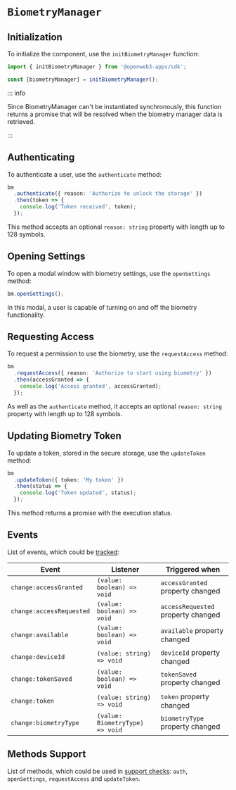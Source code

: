 # `BiometryManager`

## Initialization

To initialize the component, use the `initBiometryManager` function:

```typescript
import { initBiometryManager } from '@openweb3-apps/sdk';

const [biometryManager] = initBiometryManager();  
```

::: info

Since BiometryManager can't be instantiated synchronously, this function returns a promise that will
be resolved when the biometry manager data is retrieved.

:::

## Authenticating

To authenticate a user, use the `authenticate` method:

```ts
bm
  .authenticate({ reason: 'Authorize to unlock the storage' })
  .then(token => {
    console.log('Token received', token);
  });
```

This method accepts an optional `reason: string` property with length up to 128 symbols.

## Opening Settings

To open a modal window with biometry settings, use the `openSettings` method:

```ts
bm.openSettings();
```

In this modal, a user is capable of turning on and off the biometry functionality.

## Requesting Access

To request a permission to use the biometry, use the `requestAccess` method:

```ts
bm
  .requestAccess({ reason: 'Authorize to start using biometry' })
  .then(accessGranted => {
    console.log('Access granted', accessGranted);
  });
```

As well as the `authenticate` method, it accepts an optional `reason: string` property with length
up to 128 symbols.

## Updating Biometry Token

To update a token, stored in the secure storage, use the `updateToken` method:

```ts
bm
  .updateToken({ token: 'My token' })
  .then(status => {
    console.log('Token updated', status);
  });
```

This method returns a promise with the execution status.

## Events

List of events, which could be [tracked](#events):

| Event                    | Listener                        | Triggered when                     |
|--------------------------|---------------------------------|------------------------------------|
| `change:accessGranted`   | `(value: boolean) => void`      | `accessGranted` property changed   |
| `change:accessRequested` | `(value: boolean) => void`      | `accessRequested` property changed |
| `change:available`       | `(value: boolean) => void`      | `available` property changed       |
| `change:deviceId`        | `(value: string) => void`       | `deviceId` property changed        |
| `change:tokenSaved`      | `(value: boolean) => void`      | `tokenSaved` property changed      |
| `change:token`           | `(value: string) => void`       | `token` property changed           |
| `change:biometryType`    | `(value: BiometryType) => void` | `biometryType` property changed    |

## Methods Support

List of methods, which could be used in [support checks](#methods-support):
`auth`, `openSettings`, `requestAccess` and `updateToken`.
